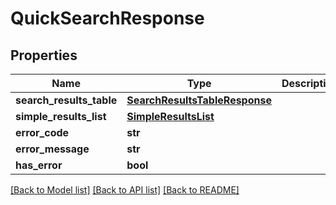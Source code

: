 # QuickSearchResponse

## Properties
Name | Type | Description | Notes
------------ | ------------- | ------------- | -------------
**search_results_table** | [**SearchResultsTableResponse**](SearchResultsTableResponse.md) |  | [optional] 
**simple_results_list** | [**SimpleResultsList**](SimpleResultsList.md) |  | [optional] 
**error_code** | **str** |  | [optional] 
**error_message** | **str** |  | [optional] 
**has_error** | **bool** |  | [optional] 

[[Back to Model list]](../README.md#documentation-for-models) [[Back to API list]](../README.md#documentation-for-api-endpoints) [[Back to README]](../README.md)


